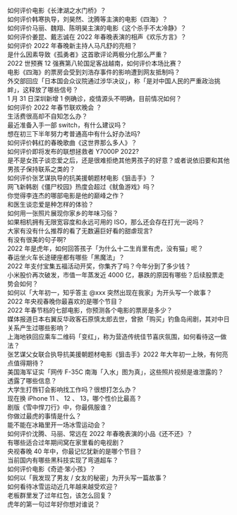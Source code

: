 如何评价电影《长津湖之水门桥》？  
如何评价韩寒执导，刘昊然、沈腾等主演的电影《四海》？  
如何评价马丽、魏翔、陈明昊主演的电影《这个杀手不太冷静》？  
如何评价姜昆、戴志诚在 2022 年春晚表演的相声《欢乐方言》？  
如何评价 2022 年春晚新主持人马凡舒的亮相？  
是什么因素导致《孤勇者》这首歌评论两极分化那么严重？  
2022 世预赛 12 强赛第八轮国足客战越南，如何评价本场比赛？  
电影《四海》的票房会受到刘浩存事件的影响遭到网友抵制吗？  
外交部回应「日本国会众议院通过涉华决议」，称「是对中国人民的严重政治挑衅」，这释放了哪些信号？  
1 月 31 日深圳新增 1 例确诊，疫情源头不明确，目前情况如何？  
如何评价 2022 年春节联欢晚会 ？  
生活费很高却不自知怎么办？  
最近准备入手一部 switch，有什么建议吗？  
想在初三下半年努力考普通高中有什么好办法吗?  
如何评价韩红的春晚歌曲《这世界那么多人》？  
如何评价即将发布的联想拯救者 Y7000P 2022?  
是不是女孩子谈恋爱之后，还是很难拒绝其他男孩子的好意？或者说依旧要和其他男孩子保持联系之类的？  
如何评价张艺谋执导的抗美援朝题材电影《狙击手》？  
网飞新韩剧《僵尸校园》热度会超过《鱿鱼游戏》吗？  
你觉得李连杰的哪部电影是他的巅峰之作？  
和医生谈恋爱是种怎样的体验？  
如何用一张照片展现你家乡的年味习俗？  
如果相机拥有无限宽容度和永远可用的 ISO，那么还会存在打光一说吗？  
大家有没有什么推荐的看了无数遍巨好看的甜虐现言?  
有没有很美的句子啊?  
2022 年是虎年，如何回答孩子「为什么十二生肖里有虎，没有猫」呢？  
春运坐火车长途硬座都有哪些「黑魔法」？  
2022 年支付宝集五福活动开奖，你集齐了吗？今年分到了多少钱？  
小米股价再次破发，市值一年蒸发近 4000 亿，暴跌的原因有哪些？后续股票走势会如何？  
如何以「大年初一，知乎答主 @xxx 突然出现在我家」为开头写一个故事？  
2022 年央视春晚你最喜欢的是哪个节目？  
2022 年春节档的七部电影，你预测各个电影的票房是多少？  
媒体报道日本右翼反华政客石原慎太郎去世，曾掀「购买」钓鱼岛闹剧，其对中日关系产生过哪些影响？  
上海地铁回应乘车二维码「变红」，称为营造传统佳节喜庆氛围，如何看待这一做法？  
张艺谋父女联合执导抗美援朝题材电影《狙击手》2022 年大年初一上映，有何亮点值得期待？  
美国海军证实「网传 F-35C 南海「入水」图为真」，这些照片视频是谁泄露的？透露了哪些信息？  
大学生打唇钉会影响找工作吗？很想打怎么办？  
现在换 iPhone 11 、 12 、 13，哪个性价比最高  ?  
剧版《雪中悍刀行》中，你最佩服谁？  
你做过最虎的事情是什么？  
能不能在冰箱里开一场冰雪运动会？  
如何评价沈腾、马丽、常远在 2022 年春晚表演的小品《还不还》？  
有哪些适合过年期间窝在家里看的电视剧？  
央视春晚 40 年中，你最记忆犹新的是哪个节目？  
当前国内有哪些黑科技实现了弯道超车？  
如何评价电影《奇迹·笨小孩》？  
如何以「我发现了男友 / 女友的秘密」为开头写一篇故事？  
如何看待冰雪运动近几年越来越受欢迎？  
老板群里发了过年红包，该怎么回复？  
虎年的第一句过年好你想对谁说？  
